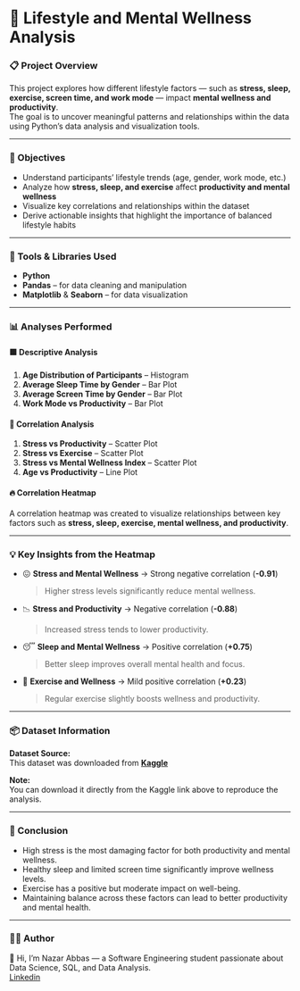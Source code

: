 # 🧠 Lifestyle and Mental Wellness Analysis

### 📋 Project Overview
This project explores how different lifestyle factors — such as **stress, sleep, exercise, screen time, and work mode** — impact **mental wellness and productivity**.  
The goal is to uncover meaningful patterns and relationships within the data using Python’s data analysis and visualization tools.

---

### 🎯 Objectives
- Understand participants’ lifestyle trends (age, gender, work mode, etc.)
- Analyze how **stress, sleep, and exercise** affect **productivity and mental wellness**
- Visualize key correlations and relationships within the dataset
- Derive actionable insights that highlight the importance of balanced lifestyle habits

---

### 🧰 Tools & Libraries Used
- **Python**
- **Pandas** – for data cleaning and manipulation  
- **Matplotlib** & **Seaborn** – for data visualization   

---

### 📊 Analyses Performed

#### 🟩 Descriptive Analysis
1. **Age Distribution of Participants** – Histogram  
2. **Average Sleep Time by Gender** – Bar Plot  
3. **Average Screen Time by Gender** – Bar Plot  
4. **Work Mode vs Productivity** – Bar Plot  

#### 🔗 Correlation Analysis
1. **Stress vs Productivity** – Scatter Plot  
2. **Stress vs Exercise** – Scatter Plot  
3. **Stress vs Mental Wellness Index** – Scatter Plot  
4. **Age vs Productivity** – Line Plot  

#### 🔥 Correlation Heatmap
A correlation heatmap was created to visualize relationships between key factors such as **stress, sleep, exercise, mental wellness, and productivity**.

---

### 💡 Key Insights from the Heatmap
- 😖 **Stress and Mental Wellness** → Strong negative correlation (**-0.91**)  
  > Higher stress levels significantly reduce mental wellness.
- 📉 **Stress and Productivity** → Negative correlation (**-0.88**)  
  > Increased stress tends to lower productivity.
- 😴 **Sleep and Mental Wellness** → Positive correlation (**+0.75**)  
  > Better sleep improves overall mental health and focus.
- 🏃 **Exercise and Wellness** → Mild positive correlation (**+0.23**)  
  > Regular exercise slightly boosts wellness and productivity.

---

### 📦 Dataset Information
**Dataset Source:**  
This dataset was downloaded from **[Kaggle](https://www.kaggle.com/datasets/adharshinikumar/screentime-vs-mentalwellness-survey-2025)**

**Note:**    
You can download it directly from the Kaggle link above to reproduce the analysis.

---


### 🏁 Conclusion
- High stress is the most damaging factor for both productivity and mental wellness.  
- Healthy sleep and limited screen time significantly improve wellness levels.  
- Exercise has a positive but moderate impact on well-being.  
- Maintaining balance across these factors can lead to better productivity and mental health.

---

### 👨‍💻 Author
👋 Hi, I’m Nazar Abbas — a Software Engineering student passionate about Data Science, SQL, and Data Analysis.  
[Linkedin](https://www.linkedin.com/in/nazar-abbas-60170b340/)

